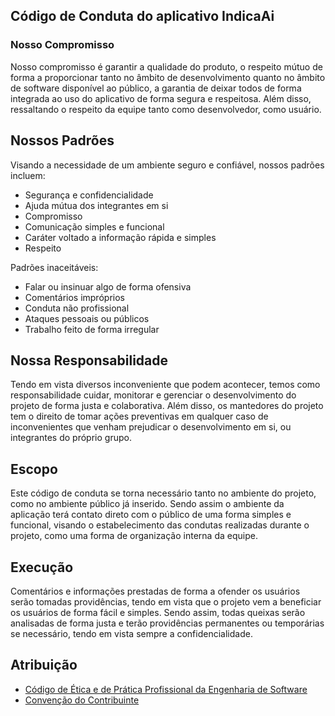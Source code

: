 ## Código de Conduta do aplicativo IndicaAi

### Nosso Compromisso
Nosso compromisso é garantir a qualidade do produto, o respeito mútuo de forma a proporcionar 
tanto no âmbito de desenvolvimento quanto no âmbito de software disponível ao público, a garantia
de deixar todos de forma integrada ao uso do aplicativo de forma segura e respeitosa. Além disso,
ressaltando o respeito da equipe tanto como desenvolvedor, como usuário.

## Nossos Padrões
Visando a necessidade de um ambiente seguro e confiável, nossos padrões incluem:
* Segurança e confidencialidade 
* Ajuda mútua dos integrantes em si
* Compromisso
* Comunicação simples e funcional
* Caráter voltado a informação rápida e simples
* Respeito

Padrões inaceitáveis:
* Falar ou insinuar algo de forma ofensiva 
* Comentários impróprios
* Conduta não profissional
* Ataques pessoais ou públicos
* Trabalho feito de forma irregular


## Nossa Responsabilidade
Tendo em vista diversos inconveniente que podem acontecer, temos como responsabilidade cuidar, monitorar e gerenciar 
o desenvolvimento do projeto de forma justa e colaborativa. Além disso, os mantedores do projeto tem o direito de tomar ações preventivas 
em qualquer caso de inconvenientes que venham prejudicar o desenvolvimento em si, ou integrantes do próprio grupo.

## Escopo
Este código de conduta se torna necessário tanto no ambiente do projeto, como no ambiente público já inserido. Sendo assim 
o ambiente da aplicação terá contato direto com o público de uma forma simples e funcional, visando 
o estabelecimento das condutas realizadas durante o projeto, como uma forma de organização 
interna da equipe.

## Execução
Comentários e informações prestadas de forma a ofender os usuários serão tomadas providências, tendo em vista que o projeto
vem a beneficiar os usuários de forma fácil e simples. Sendo assim, todas queixas serão analisadas de forma justa e terão 
providências permanentes ou temporárias se necessário, tendo em vista sempre a confidencialidade.

## Atribuição

* [Código de Ética e de Prática Profissional da Engenharia de Software](https://www.computer.org/cms/Computer.org/professional-education/pdf/doc.pdf)
* [Convenção do Contribuinte](http://contributor-covenant.org/version/1/4)
